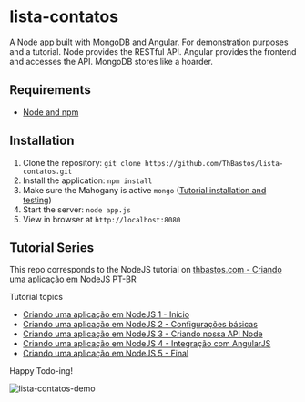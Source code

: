 # lista-contatos
A Node app built with MongoDB and Angular. For demonstration purposes and a tutorial.
Node provides the RESTful API. Angular provides the frontend and accesses the API. MongoDB stores like a hoarder.

## Requirements

- [Node and npm](http://nodejs.org)

## Installation

1. Clone the repository: `git clone https://github.com/ThBastos/lista-contatos.git`
2. Install the application: `npm install`
3. Make sure the Mahogany is active `mongo` ([Tutorial installation and testing](http://thbastos.com/blog/instalando-e-testando-o-mongodb))
3. Start the server: `node app.js`
4. View in browser at `http://localhost:8080`

## Tutorial Series

This repo corresponds to the NodeJS tutorial on [thbastos.com - Criando uma aplicação em NodeJS](http://thbastos.com/blog/criando-uma-aplicacao-em-nodejs-1-inicio) PT-BR

Tutorial topics
- [Criando uma aplicação em NodeJS 1 - Início](http://thbastos.com/blog/criando-uma-aplicacao-em-nodejs-1-inicio)
- [Criando uma aplicação em NodeJS 2 - Configurações básicas](http://thbastos.com/blog/criando-uma-aplicacao-em-nodejs-2-configuracoes-basicas)
- [Criando uma aplicação em NodeJS 3 - Criando nossa API Node](http://thbastos.com/blog/criando-uma-aplicacao-em-nodejs-3-criando-nossa-api-node)
- [Criando uma aplicação em NodeJS 4 - Integração com AngularJS](http://thbastos.com/blog/criando-uma-aplicacao-em-nodejs-4-integracao-com-angularjs)
- [Criando uma aplicação em NodeJS 5 - Final](http://thbastos.com/blog/criando-uma-aplicacao-em-nodejs-5-final)

Happy Todo-ing!

![lista-contatos-demo](http://thbastos.com/sites/default/files/aplicacao-nodejs-lista-de-contatos.png)
